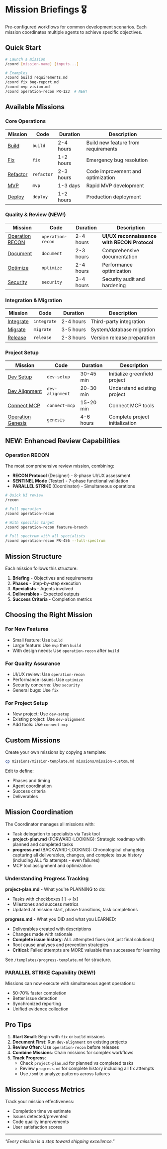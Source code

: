 # Mission Briefings 🎖️

Pre-configured workflows for common development scenarios. Each mission coordinates multiple agents to achieve specific objectives.

## Quick Start

```bash
# Launch a mission
/coord [mission-name] [inputs...]

# Examples
/coord build requirements.md
/coord fix bug-report.md
/coord mvp vision.md
/coord operation-recon PR-123  # NEW!
```

## Available Missions

### Core Operations

| Mission | Code | Duration | Description |
|---------|------|----------|-------------|
| [Build](mission-build.md) | `build` | 2-4 hours | Build new feature from requirements |
| [Fix](mission-fix.md) | `fix` | 1-2 hours | Emergency bug resolution |
| [Refactor](mission-refactor.md) | `refactor` | 2-3 hours | Code improvement and optimization |
| [MVP](mission-mvp.md) | `mvp` | 1-3 days | Rapid MVP development |
| [Deploy](mission-deploy.md) | `deploy` | 1-2 hours | Production deployment |

### Quality & Review (NEW!)

| Mission | Code | Duration | Description |
|---------|------|----------|-------------|
| [Operation RECON](operation-recon.md) | `operation-recon` | 2-4 hours | **UI/UX reconnaissance with RECON Protocol** |
| [Document](mission-document.md) | `document` | 2-3 hours | Comprehensive documentation |
| [Optimize](mission-optimize.md) | `optimize` | 2-4 hours | Performance optimization |
| [Security](mission-security.md) | `security` | 3-4 hours | Security audit and hardening |

### Integration & Migration

| Mission | Code | Duration | Description |
|---------|------|----------|-------------|
| [Integrate](mission-integrate.md) | `integrate` | 2-4 hours | Third-party integration |
| [Migrate](mission-migrate.md) | `migrate` | 3-5 hours | System/database migration |
| [Release](mission-release.md) | `release` | 2-3 hours | Version release preparation |

### Project Setup

| Mission | Code | Duration | Description |
|---------|------|----------|-------------|
| [Dev Setup](dev-setup.md) | `dev-setup` | 30-45 min | Initialize greenfield project |
| [Dev Alignment](dev-alignment.md) | `dev-alignment` | 20-30 min | Understand existing project |
| [Connect MCP](connect-mcp.md) | `connect-mcp` | 15-20 min | Connect MCP tools |
| [Operation Genesis](operation-genesis.md) | `genesis` | 4-6 hours | Complete project initialization |

## NEW: Enhanced Review Capabilities

### Operation RECON
The most comprehensive review mission, combining:
- **RECON Protocol** (Designer) - 8-phase UI/UX assessment
- **SENTINEL Mode** (Tester) - 7-phase functional validation
- **PARALLEL STRIKE** (Coordinator) - Simultaneous operations

```bash
# Quick UI review
/recon

# Full operation
/coord operation-recon

# With specific target
/coord operation-recon feature-branch

# Full spectrum with all specialists
/coord operation-recon PR-456 --full-spectrum
```

## Mission Structure

Each mission follows this structure:

1. **Briefing** - Objectives and requirements
2. **Phases** - Step-by-step execution
3. **Specialists** - Agents involved
4. **Deliverables** - Expected outputs
5. **Success Criteria** - Completion metrics

## Choosing the Right Mission

### For New Features
- Small feature: Use `build`
- Large feature: Use `mvp` then `build`
- With design needs: Use `operation-recon` after `build`

### For Quality Assurance
- UI/UX review: Use `operation-recon`
- Performance issues: Use `optimize`
- Security concerns: Use `security`
- General bugs: Use `fix`

### For Project Setup
- New project: Use `dev-setup`
- Existing project: Use `dev-alignment`
- Add tools: Use `connect-mcp`

## Custom Missions

Create your own missions by copying a template:

```bash
cp missions/mission-template.md missions/mission-custom.md
```

Edit to define:
- Phases and timing
- Agent coordination
- Success criteria
- Deliverables

## Mission Coordination

The Coordinator manages all missions with:
- Task delegation to specialists via Task tool
- **project-plan.md** (FORWARD-LOOKING): Strategic roadmap with planned and completed tasks
- **progress.md** (BACKWARD-LOOKING): Chronological changelog capturing all deliverables, changes, and complete issue history (including ALL fix attempts - even failures)
- MCP tool assignment and optimization

### Understanding Progress Tracking

**project-plan.md** - What you're PLANNING to do:
- Tasks with checkboxes [ ] → [x]
- Milestones and success metrics
- Updated at mission start, phase transitions, task completions

**progress.md** - What you DID and what you LEARNED:
- Deliverables created with descriptions
- Changes made with rationale
- **Complete issue history**: ALL attempted fixes (not just final solutions)
- Root cause analyses and prevention strategies
- **Critical**: Failed attempts are MORE valuable than successes for learning

See `/templates/progress-template.md` for structure.

### PARALLEL STRIKE Capability (NEW!)
Missions can now execute with simultaneous agent operations:
- 50-70% faster completion
- Better issue detection
- Synchronized reporting
- Unified evidence collection

## Pro Tips

1. **Start Small**: Begin with `fix` or `build` missions
2. **Document First**: Run `dev-alignment` on existing projects
3. **Review Often**: Use `operation-recon` before releases
4. **Combine Missions**: Chain missions for complex workflows
5. **Track Progress**:
   - Check `project-plan.md` for planned vs completed tasks
   - Review `progress.md` for complete history including all fix attempts
   - Use `/pmd` to analyze patterns across failures

## Mission Success Metrics

Track your mission effectiveness:
- Completion time vs estimate
- Issues detected/prevented
- Code quality improvements
- User satisfaction scores

---

*"Every mission is a step toward shipping excellence."*